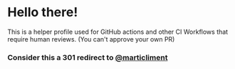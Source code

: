 # Hello there!
This is a helper profile used for GitHub actions and other CI Workflows that require human reviews. (You can't approve your own PR)

### Consider this a 301 redirect to [@marticliment](https://github.com/marticliment)

